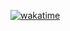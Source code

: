 [![wakatime](https://wakatime.com/badge/user/c8d2802f-0742-4964-bd79-1cb374b6de43/project/bfb6d369-a1d0-42d9-aabc-529e3045afff.svg)](https://wakatime.com/badge/user/c8d2802f-0742-4964-bd79-1cb374b6de43/project/bfb6d369-a1d0-42d9-aabc-529e3045afff)
